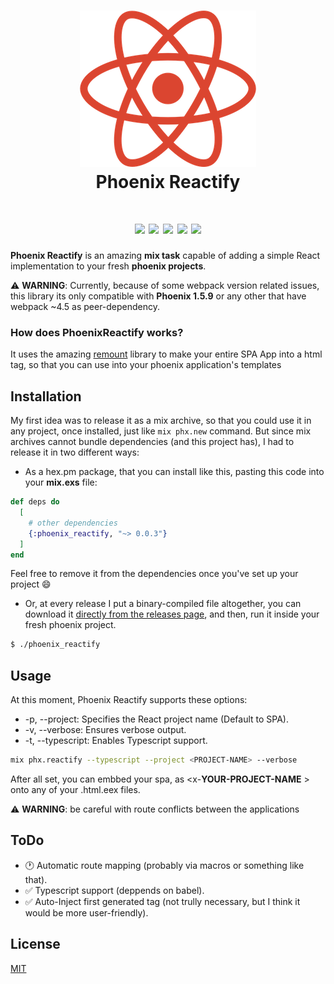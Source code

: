 <h1 align="center">
  <img src="https://github.com/joojscript/phoenix_reactify/blob/master/.github/phoenix_reactify.png?raw=true" /> <br />
  Phoenix Reactify
</h1>

<h1 align="center">
  <img src="https://img.shields.io/hexpm/v/phoenix_reactify?style=for-the-badge" />
  <img src="https://img.shields.io/hexpm/l/phoenix_reactify?style=for-the-badge" />
  <img src="https://img.shields.io/hexpm/dt/phoenix_reactify?style=for-the-badge" />
  <img src="https://img.shields.io/github/issues/joojscript/phoenix_reactify?style=for-the-badge" />
  <img src="https://img.shields.io/github/stars/joojscript/phoenix_reactify?style=for-the-badge" />
</h1>

**Phoenix Reactify** is an amazing **mix task** capable of adding a  simple React implementation to your fresh **phoenix projects**.

⚠ **WARNING**: Currently, because of some webpack version related issues, this library its only compatible with **Phoenix 1.5.9** or any other that have webpack ~4.5 as peer-dependency.

### How does PhoenixReactify works?

It uses the amazing [remount](https://github.com/rstacruz/remount) library to make your entire SPA App into a html tag, so that you can use into your phoenix application's templates

## Installation

My first idea was to release it as a mix archive, so that you could use it in any project, once installed, just like ```mix phx.new``` command. But since mix archives cannot bundle dependencies (and this project has), I had to release it in two different ways:
  - As a hex.pm package, that you can install like this, pasting this code into your **mix.exs** file:

```elixir
def deps do
  [
    # other dependencies
    {:phoenix_reactify, "~> 0.0.3"}
  ]
end
```

Feel free to remove it from the dependencies once you've set up your project 😄

 - Or, at every release I put a binary-compiled file altogether, you can download it [directly from the releases page](https://github.com/joojscript/phoenix_reactify/releases), and then, run it inside your fresh phoenix project.

```bash
$ ./phoenix_reactify
```

## Usage

At this moment, Phoenix Reactify supports these options:

- -p, --project: Specifies the React project name (Default to SPA).
- -v, --verbose: Ensures verbose output.
- -t, --typescript: Enables Typescript support.

```sh
mix phx.reactify --typescript --project <PROJECT-NAME> --verbose
```

After all set, you can embbed your spa, as <x-**YOUR-PROJECT-NAME** \> onto any of your .html.eex files.

⚠ **WARNING**: be careful with route conflicts between the applications


## ToDo
  
  - 🕐 Automatic route mapping (probably via macros or something like that).
  - ✅ Typescript support (deppends on babel).
  - ✅ Auto-Inject first generated tag (not trully necessary, but I think it would be more user-friendly).
  
## License
[MIT](https://choosealicense.com/licenses/mit/)
